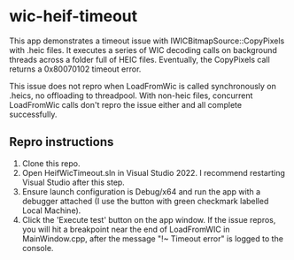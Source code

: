 # wic-heif-timeout

This app demonstrates a timeout issue with IWICBitmapSource::CopyPixels with .heic files. It executes a series of WIC decoding calls on background threads across a folder full of HEIC files. Eventually, the CopyPixels call returns a 0x80070102 timeout error. 

This issue does not repro when LoadFromWic is called synchronously on .heics, no offloading to threadpool. With non-heic files, concurrent LoadFromWic calls don't repro the issue either and all complete successfully.

## Repro instructions
1. Clone this repo.
2. Open HeifWicTimeout.sln in Visual Studio 2022. I recommend restarting Visual Studio after this step.
3. Ensure launch configuration is Debug/x64 and run the app with a debugger attached (I use the button with green checkmark labelled Local Machine).  
4. Click the 'Execute test' button on the app window. If the issue repros, you will hit a breakpoint near the end of LoadFromWIC in MainWindow.cpp, after the message "!~ Timeout error" is logged to the console.
